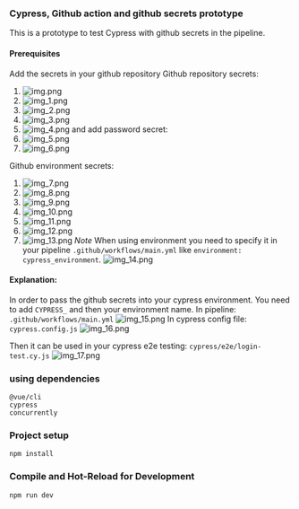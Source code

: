 ### Cypress, Github action and github secrets prototype 

This is a prototype to test Cypress with github secrets in the pipeline.

#### Prerequisites 
Add the secrets in your github repository
Github repository secrets:
1. ![img.png](img.png)
2. ![img_1.png](img_1.png)
3. ![img_2.png](img_2.png)
4. ![img_3.png](img_3.png)
5. ![img_4.png](img_4.png)
and add password secret:
6. ![img_5.png](img_5.png)
7. ![img_6.png](img_6.png)

Github environment secrets:
1. ![img_7.png](img_7.png)
2. ![img_8.png](img_8.png)
3. ![img_9.png](img_9.png)
4. ![img_10.png](img_10.png)
5. ![img_11.png](img_11.png)
6. ![img_12.png](img_12.png)
7. ![img_13.png](img_13.png)
*Note*
When using environment you need to specify it in your pipeline ```.github/workflows/main.yml``` like ```environment: cypress_environment```.
![img_14.png](img_14.png)


#### Explanation: 
In order to pass the github secrets into your cypress environment. You need to add
```CYPRESS_``` and then your environment name.
In pipeline: ```.github/workflows/main.yml```
![img_15.png](img_15.png)
In cypress config file: ```cypress.config.js```
![img_16.png](img_16.png)

Then it can be used in your cypress e2e testing: ```cypress/e2e/login-test.cy.js```
![img_17.png](img_17.png)

### using dependencies
```
@vue/cli
cypress
concurrently
```

### Project setup
```
npm install
```

### Compile and Hot-Reload for Development

```
npm run dev
```
